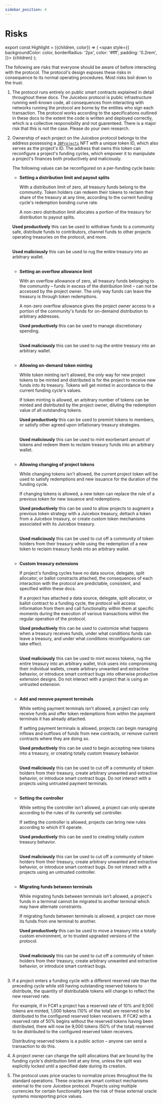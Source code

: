 ```yaml
---
sidebar_position: 4
---
```


# Risks 

export const Highlight = ({children, color}) => (
  <span
    style={{
      backgroundColor: color,
      borderRadius: '2px',
      color: '#fff',
      padding: '0.2rem',
    }}>
    {children}
  </span>
);

The following are risks that everyone should be aware of before interacting with the protocol. The protocol's design exposes these risks in consequence to its normal operating procedures. Most risks boil down to the trust. 

1. The protocol runs entirely on public smart contracts explained in detail throughout these docs. The Juicebox protocol is public infrastructure running well-known code, all consequences from interacting with networks running the protocol are borne by the entities who sign each transaction. The protocol works according to the specifications outlined in these docs to the extent the code is written and deployed correctly, which is a collective responsibility and not guarenteed. There is a major risk that this is not the case. Please do your own research.

2. Ownership of each project on the Juicebox protocol belongs to the address possessing a [`JBProjects`](/api/contracts/jbprojects) NFT with a unique token ID, which also serves as the project's ID. The address that owns this token can reconfigure a project's funding cycles, which empower it to manipulate a project's finances both productively and maliciously.

   The following values can be reconfigured on a per-funding cycle basis:

   * **Setting a distribution limit and payout splits** 
     
     With a distribution limit of zero, all treasury funds belong to the community. Token holders can redeem their tokens to reclaim their share of the treasury at any time, according to the current funding cycle's redemption bonding curve rate.

     A non-zero distribution limit allocates a portion of the treasury for distribution to payout splits.
     
    <Highlight color="#009933"><strong>Used productively</strong></Highlight> this can be used to withdraw funds to a community safe, distribute funds to contributors, channel funds to other projects operating treasuries on the protocol, and more.<br/><br/>
     
     <Highlight color="#ff3300"><strong>Used maliciously</strong></Highlight> this can be used to rug the entire treasury into an arbitrary wallet.<br/><br/>

   * **Setting an overflow allowance limit** 
     
     With an overflow allowance of zero, all treasury funds belonging to the community – funds in excess of the distribution limit – can not be accessed by the project owner. The only way funds can leave the treasury is through token redemptions. 

     A non-zero overflow allowance gives the project owner access to a portion of the community's funds for on-demaind distribution to arbitrary addresses.
     
     <Highlight color="#009933"><strong>Used productively</strong></Highlight> this can be used to manage discretionary spending.<br/><br/>

     <Highlight color="#ff3300"><strong>Used maliciously</strong></Highlight> this can be used to rug the entire treasury into an arbitrary wallet.<br/><br/>

   * **Allowing on-demand token minting** 

     While token minting isn't allowed, the only way for new project tokens to be minted and distributed is for the project to receive new funds into its treasury. Tokens will get minted in accordance to the current funding cycle's values. 

     If token minting is allowed, an arbitrary number of tokens can be minted and distributed by the project owner, diluting the redemption value of all outstanding tokens.
     
     <Highlight color="#009933"><strong>Used productively</strong></Highlight> this can be used to premint tokens to members, or satisfy other agreed upon inflationary treasury strategies.<br/><br/>

     <Highlight color="#ff3300"><strong>Used maliciously</strong></Highlight> this can be used to mint exorbenant amount of tokens and redeem them to reclaim treasury funds into an arbitrary wallet.<br/><br/>

   * **Allowing changing of project tokens** 

     While changing tokens isn't allowed, the current project token will be used to satisfy redemptions and new issuance for the duration of the funding cycle. 

     If changing tokens is allowed, a new token can replace the role of a previous token for new issuance and redemptions. 
     
     <Highlight color="#009933"><strong>Used productively</strong></Highlight> this can be used to allow projects to augment a previous token strategy with a Juicebox treasury, dettach a token from a Juicebox treasury, or create custom token mechanisms associated with its Juicebox treasury.<br/><br/>

     <Highlight color="#ff3300"><strong>Used maliciously</strong></Highlight> this can be used to cut off a community of token holders from their treasury while using the redemption of a new token to reclaim treasury funds into an arbitrary wallet.<br/><br/>

   * **Custom treasury extensions** 
    
     If project's funding cycles have no data source, delegate, split allocator, or ballot constracts attached, the consequences of each interaction with the protocol are predictable, consistent, and specified within these docs.

     If a project has attached a data source, delegate, split allocator, or ballot contract to a funding cycle, the protocol will access information from them and call functionality within them at specific moments during the execution of various transactions within the regular operation of the protocol.
     
     <Highlight color="#009933"><strong>Used productively</strong></Highlight> this can be used to customize what happens when a treasury receives funds, under what conditions funds can leave a treasury, and under what conditions reconfigurations can take effect.<br/><br/>

     <Highlight color="#ff3300"><strong>Used maliciously</strong></Highlight> this can be used to mint excess tokens, rug the entire treasury into an arbitrary wallet, trick users into compromising their individual wallets, create arbitrary unwanted and extractive behavior, or introduce smart contract bugs into otherwise productive extension designs. Do not interact with a project that is using an untrusted extension.<br/><br/>

   * **Add and remove payment terminals** 

     While setting payment terminals isn't allowed, a project can only receive funds and offer token redemptions from within the payment terminals it has already attached. 

     If setting payment terminals is allowed, projects can begin managing inflows and outflows of funds from new contracts, or remove current contracts where they are doing so.
     
     <Highlight color="#009933"><strong>Used productively</strong></Highlight> this can be used to begin accepting new tokens into a treasury, or creating totally custom treasury behavior.<br/><br/>

     <Highlight color="#ff3300"><strong>Used maliciously</strong></Highlight> this can be used to cut off a community of token holders from their treasury, create arbitrary unwanted and extractive behavior, or introduce smart contract bugs. Do not interact with a projects using untrusted payment terminals.<br/><br/>

   * **Setting the controller** 

     While setting the controller isn't allowed, a project can only operate according to the rules of its currently set controller. 

     If setting the controller is allowed, projects can bring new rules according to which it'll operate.
     
     <Highlight color="#009933"><strong>Used productively</strong></Highlight> this can be used to creating totally custom treasury behavior.<br/><br/>

     <Highlight color="#ff3300"><strong>Used maliciously</strong></Highlight> this can be used to cut off a community of token holders from their treasury, create arbitrary unwanted and extractive behavior, or introduce smart contract bugs. Do not interact with a projects using an untrusted controller.<br/><br/>

   * **Migrating funds between terminals** 

     While migrating funds between terminals isn't allowed, a project's funds in a terminal cannot be migrated to another terminal which may have alternate constraints. 

     If migrating funds between terminals is allowed, a project can move its funds from one terminal to another.
     
     <Highlight color="#009933"><strong>Used productively</strong></Highlight> this can be used to move a treasury into a totally custom environment, or to trusted upgraded versions of the protocol.<br/><br/>

     <Highlight color="#ff3300"><strong>Used maliciously</strong></Highlight> this can be used to cut off a community of token holders from their treasury, create arbitrary unwanted and extractive behavior, or introduce smart contract bugs.<br/><br/>

3. If a project enters a funding cycle with a different reserved rate than the preceding cycle while still having outstanding reserved tokens to distribute, the quantity of distributable tokens will change to reflect the new reserved rate.
 
   For example, if in FC#1 a project has a reserved rate of 10% and 9,000 tokens are minted, 1,000 tokens (10% of the total) are reserved to be distributed to the configured reserved token receivers. If FC#2 with a reserved rate of 50% begins without the reserved tokens having been distributed, there will now be 9,000 tokens (50% of the total) reserved to be distributed to the configured reserved token receivers. 

   Distributing reserved tokens is a public action – anyone can send a transaction to do this.

4. A project owner can change the split allocations that are bound by the funding cycle's distribution limit at any time, unless the split was explicitly locked until a specified date during its creation.

5. The protocol uses price oracles to normalize prices throughout the its standard operations. These oracles are smart contract mechanisms external to the core Juicebox protocol. Projects using multiple currencies for certain functionality bare the risk of these external oracle systems misreporting price values. 

